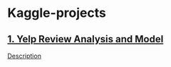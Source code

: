 # Kaggle-projects

## [1. Yelp Review Analysis and Model ](https://github.com/irenechang1510/Udemy-projects/blob/main/NLP/Natural%20Language%20Processing%20Project.ipynb)
[Description](https://www.kaggle.com/c/yelp-recsys-2013)
